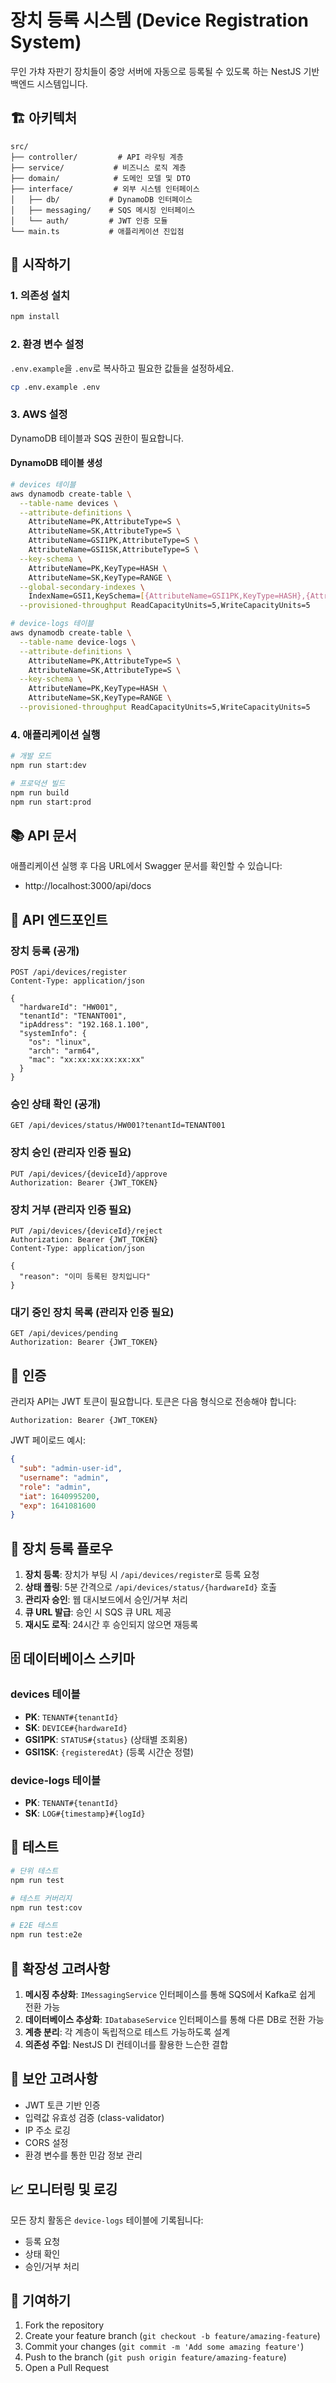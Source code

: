 # 장치 등록 시스템 (Device Registration System)

무인 가챠 자판기 장치들이 중앙 서버에 자동으로 등록될 수 있도록 하는 NestJS 기반 백엔드 시스템입니다.

## 🏗️ 아키텍처

```
src/
├── controller/         # API 라우팅 계층
├── service/           # 비즈니스 로직 계층
├── domain/            # 도메인 모델 및 DTO
├── interface/         # 외부 시스템 인터페이스
│   ├── db/           # DynamoDB 인터페이스
│   ├── messaging/    # SQS 메시징 인터페이스
│   └── auth/         # JWT 인증 모듈
└── main.ts           # 애플리케이션 진입점
```

## 🚀 시작하기

### 1. 의존성 설치
```bash
npm install
```

### 2. 환경 변수 설정
`.env.example`을 `.env`로 복사하고 필요한 값들을 설정하세요.

```bash
cp .env.example .env
```

### 3. AWS 설정
DynamoDB 테이블과 SQS 권한이 필요합니다.

#### DynamoDB 테이블 생성
```bash
# devices 테이블
aws dynamodb create-table \
  --table-name devices \
  --attribute-definitions \
    AttributeName=PK,AttributeType=S \
    AttributeName=SK,AttributeType=S \
    AttributeName=GSI1PK,AttributeType=S \
    AttributeName=GSI1SK,AttributeType=S \
  --key-schema \
    AttributeName=PK,KeyType=HASH \
    AttributeName=SK,KeyType=RANGE \
  --global-secondary-indexes \
    IndexName=GSI1,KeySchema=[{AttributeName=GSI1PK,KeyType=HASH},{AttributeName=GSI1SK,KeyType=RANGE}],Projection={ProjectionType=ALL},ProvisionedThroughput={ReadCapacityUnits=5,WriteCapacityUnits=5} \
  --provisioned-throughput ReadCapacityUnits=5,WriteCapacityUnits=5

# device-logs 테이블
aws dynamodb create-table \
  --table-name device-logs \
  --attribute-definitions \
    AttributeName=PK,AttributeType=S \
    AttributeName=SK,AttributeType=S \
  --key-schema \
    AttributeName=PK,KeyType=HASH \
    AttributeName=SK,KeyType=RANGE \
  --provisioned-throughput ReadCapacityUnits=5,WriteCapacityUnits=5
```

### 4. 애플리케이션 실행
```bash
# 개발 모드
npm run start:dev

# 프로덕션 빌드
npm run build
npm run start:prod
```

## 📚 API 문서

애플리케이션 실행 후 다음 URL에서 Swagger 문서를 확인할 수 있습니다:
- http://localhost:3000/api/docs

## 🔌 API 엔드포인트

### 장치 등록 (공개)
```http
POST /api/devices/register
Content-Type: application/json

{
  "hardwareId": "HW001",
  "tenantId": "TENANT001",
  "ipAddress": "192.168.1.100",
  "systemInfo": {
    "os": "linux",
    "arch": "arm64",
    "mac": "xx:xx:xx:xx:xx:xx"
  }
}
```

### 승인 상태 확인 (공개)
```http
GET /api/devices/status/HW001?tenantId=TENANT001
```

### 장치 승인 (관리자 인증 필요)
```http
PUT /api/devices/{deviceId}/approve
Authorization: Bearer {JWT_TOKEN}
```

### 장치 거부 (관리자 인증 필요)
```http
PUT /api/devices/{deviceId}/reject
Authorization: Bearer {JWT_TOKEN}
Content-Type: application/json

{
  "reason": "이미 등록된 장치입니다"
}
```

### 대기 중인 장치 목록 (관리자 인증 필요)
```http
GET /api/devices/pending
Authorization: Bearer {JWT_TOKEN}
```

## 🔐 인증

관리자 API는 JWT 토큰이 필요합니다. 토큰은 다음 형식으로 전송해야 합니다:

```http
Authorization: Bearer {JWT_TOKEN}
```

JWT 페이로드 예시:
```json
{
  "sub": "admin-user-id",
  "username": "admin",
  "role": "admin",
  "iat": 1640995200,
  "exp": 1641081600
}
```

## 🔄 장치 등록 플로우

1. **장치 등록**: 장치가 부팅 시 `/api/devices/register`로 등록 요청
2. **상태 폴링**: 5분 간격으로 `/api/devices/status/{hardwareId}` 호출
3. **관리자 승인**: 웹 대시보드에서 승인/거부 처리
4. **큐 URL 발급**: 승인 시 SQS 큐 URL 제공
5. **재시도 로직**: 24시간 후 승인되지 않으면 재등록

## 🗄️ 데이터베이스 스키마

### devices 테이블
- **PK**: `TENANT#{tenantId}`
- **SK**: `DEVICE#{hardwareId}`
- **GSI1PK**: `STATUS#{status}` (상태별 조회용)
- **GSI1SK**: `{registeredAt}` (등록 시간순 정렬)

### device-logs 테이블
- **PK**: `TENANT#{tenantId}`
- **SK**: `LOG#{timestamp}#{logId}`

## 🧪 테스트

```bash
# 단위 테스트
npm run test

# 테스트 커버리지
npm run test:cov

# E2E 테스트
npm run test:e2e
```

## 🔧 확장성 고려사항

1. **메시징 추상화**: `IMessagingService` 인터페이스를 통해 SQS에서 Kafka로 쉽게 전환 가능
2. **데이터베이스 추상화**: `IDatabaseService` 인터페이스를 통해 다른 DB로 전환 가능
3. **계층 분리**: 각 계층이 독립적으로 테스트 가능하도록 설계
4. **의존성 주입**: NestJS DI 컨테이너를 활용한 느슨한 결합

## 🚨 보안 고려사항

- JWT 토큰 기반 인증
- 입력값 유효성 검증 (class-validator)
- IP 주소 로깅
- CORS 설정
- 환경 변수를 통한 민감 정보 관리

## 📈 모니터링 및 로깅

모든 장치 활동은 `device-logs` 테이블에 기록됩니다:
- 등록 요청
- 상태 확인
- 승인/거부 처리

## 🤝 기여하기

1. Fork the repository
2. Create your feature branch (`git checkout -b feature/amazing-feature`)
3. Commit your changes (`git commit -m 'Add some amazing feature'`)
4. Push to the branch (`git push origin feature/amazing-feature`)
5. Open a Pull Request